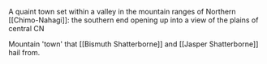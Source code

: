 A quaint town set within a valley in the mountain ranges of Northern [[Chimo-Nahagi]]: the southern end opening up into a view of the plains of central CN

Mountain 'town' that [[Bismuth Shatterborne]] and [[Jasper Shatterborne]] hail from.